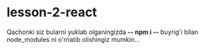 # lesson-2-react

Qachonki siz bularni yuklab olganingizda **--  npm i  --** buyrig'i bilan node_modules ni o'rnatib olishingiz mumkin... 